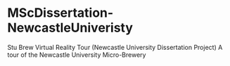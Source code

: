 # MScDissertation-NewcastleUniveristy
Stu Brew Virtual Reality Tour (Newcastle University Dissertation Project)
A tour of the Newcastle University Micro-Brewery
